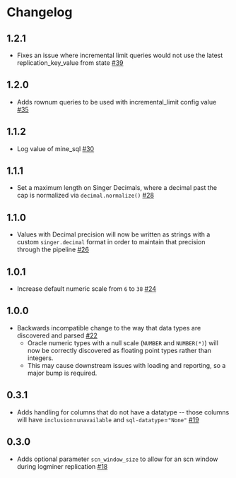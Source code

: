 # Changelog

## 1.2.1
 * Fixes an issue where incremental limit queries would not use the latest replication_key_value from state [#39](https://github.com/singer-io/tap-oracle/pull/39)

## 1.2.0
 * Adds rownum queries to be used with incremental_limit config value [#35](https://github.com/singer-io/tap-oracle/pull/35)

## 1.1.2
 * Log value of mine_sql [#30](https://github.com/singer-io/tap-oracle/pull/30)

## 1.1.1
 * Set a maximum length on Singer Decimals, where a decimal past the cap is normalized via `decimal.normalize()` [#28](https://github.com/singer-io/tap-oracle/pull/28)

## 1.1.0
 * Values with Decimal precision will now be written as strings with a custom `singer.decimal` format in order to maintain that precision through the pipeline [#26](https://github.com/singer-io/tap-oracle/pull/26)

## 1.0.1
 * Increase default numeric scale from `6` to `38` [#24](https://github.com/singer-io/tap-oracle/pull/24)

## 1.0.0
 * Backwards incompatible change to the way that data types are discovered and parsed [#22](https://github.com/singer-io/tap-oracle/pull/22)
   * Oracle numeric types with a null scale (`NUMBER` and `NUMBER(*)`) will now be correctly discovered as floating point types rather than integers.
   * This may cause downstream issues with loading and reporting, so a major bump is required.

## 0.3.1
 * Adds handling for columns that do not have a datatype -- those columns will have `inclusion`=`unavailable` and `sql-datatype`=`"None"` [#19](https://github.com/singer-io/tap-oracle/pull/19)

## 0.3.0
 * Adds optional parameter `scn_window_size` to allow for an scn window during logminer replication [#18](https://github.com/singer-io/tap-oracle/pull/18)
